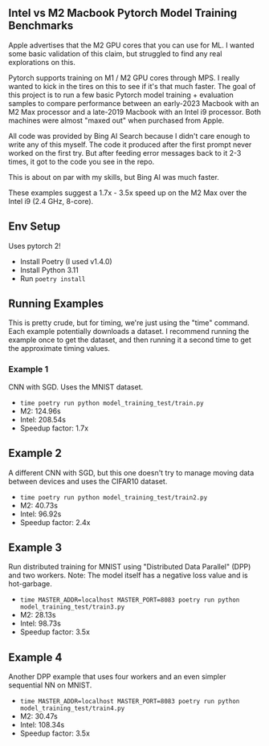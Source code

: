 ## Intel vs M2 Macbook Pytorch Model Training Benchmarks ##

Apple advertises that the M2 GPU cores that you can use for ML.
I wanted some basic validation of this claim, but struggled to find any real explorations on this.

Pytorch supports training on M1 / M2 GPU cores through MPS.
I really wanted to kick in the tires on this to see if it's that much faster.
The goal of this project is to run a few basic Pytorch model training + evaluation samples to compare performance between an early-2023 Macbook with an M2 Max processor and a late-2019 Macbook with an Intel i9 processor.
Both machines were almost "maxed out" when purchased from Apple.

All code was provided by Bing AI Search because I didn't care enough to write any of this myself.
The code it produced after the first prompt never worked on the first try.
But after feeding error messages back to it 2-3 times, it got to the code you see in the repo.

This is about on par with my skills, but Bing AI was much faster.

These examples suggest a 1.7x - 3.5x speed up on the M2 Max over the Intel i9 (2.4 GHz, 8-core).

## Env Setup ##
Uses pytorch 2!
* Install Poetry (I used v1.4.0)
* Install Python 3.11
* Run `poetry install`

## Running Examples ##
This is pretty crude, but for timing, we're just using the "time" command.
Each example potentially downloads a dataset. I recommend running the example once to get the
dataset, and then running it a second time to get the approximate timing values.

### Example 1 ###
CNN with SGD. Uses the MNIST dataset.
* `time poetry run python model_training_test/train.py`
* M2: 124.96s
* Intel: 208.54s
* Speedup factor: 1.7x

## Example 2 ##
A different CNN with SGD, but this one doesn't try to manage moving data between devices
and uses the CIFAR10 dataset.
* `time poetry run python model_training_test/train2.py`
* M2: 40.73s
* Intel: 96.92s
* Speedup factor: 2.4x

## Example 3 ##
Run distributed training for MNIST using "Distributed Data Parallel" (DPP) and two workers.
Note: The model itself has a negative loss value and is hot-garbage.
* `time MASTER_ADDR=localhost MASTER_PORT=8083 poetry run python model_training_test/train3.py`
* M2: 28.13s
* Intel: 98.73s
* Speedup factor: 3.5x

## Example 4 ##
Another DPP example that uses four workers and an even simpler sequential NN on MNIST.
* `time MASTER_ADDR=localhost MASTER_PORT=8083 poetry run python model_training_test/train4.py`
* M2: 30.47s
* Intel: 108.34s
* Speedup factor: 3.5x

